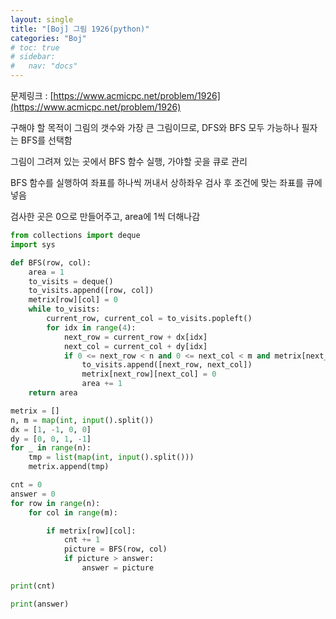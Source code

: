 ```yaml
---
layout: single
title: "[Boj] 그림 1926(python)"
categories: "Boj"
# toc: true
# sidebar:
#   nav: "docs"
---
```


문제링크 : [https://www.acmicpc.net/problem/1926](https://www.acmicpc.net/problem/1926)

구해야 할 목적이 그림의 갯수와 가장 큰 그림이므로, DFS와 BFS 모두 가능하나 필자는 BFS를 선택함

그림이 그려져 있는 곳에서 BFS 함수 실행, 가야할 곳을 큐로 관리

BFS 함수를 실행하여 좌표를 하나씩 꺼내서 상하좌우 검사 후 조건에 맞는 좌표를 큐에 넣음

검사한 곳은 0으로 만들어주고, area에 1씩 더해나감

```python
from collections import deque
import sys

def BFS(row, col):
    area = 1
    to_visits = deque()
    to_visits.append([row, col])
    metrix[row][col] = 0
    while to_visits:
        current_row, current_col = to_visits.popleft()
        for idx in range(4):
            next_row = current_row + dx[idx]
            next_col = current_col + dy[idx]
            if 0 <= next_row < n and 0 <= next_col < m and metrix[next_row][next_col]:
                to_visits.append([next_row, next_col])
                metrix[next_row][next_col] = 0
                area += 1
    return area

metrix = []
n, m = map(int, input().split())
dx = [1, -1, 0, 0]
dy = [0, 0, 1, -1]
for _ in range(n):
    tmp = list(map(int, input().split()))
    metrix.append(tmp)

cnt = 0
answer = 0
for row in range(n):
    for col in range(m):

        if metrix[row][col]:
            cnt += 1
            picture = BFS(row, col)
            if picture > answer:
                answer = picture

print(cnt)

print(answer)
```

